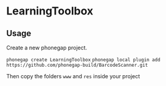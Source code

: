 LearningToolbox
===============

Usage
---------
Create a new phonegap project.

``` phonegap create LearningToolbox ```
``` phonegap local plugin add https://github.com/phonegap-build/BarcodeScanner.git ```

Then copy the folders ``` www ``` and ``` res ``` inside your project